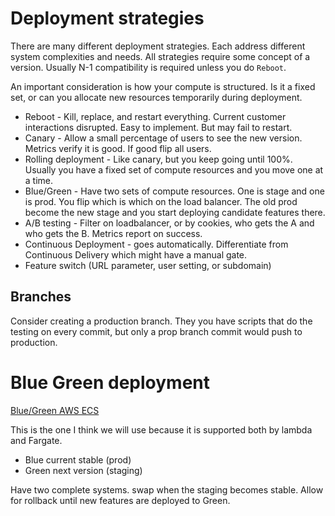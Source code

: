 # Deployment strategies

There are many different deployment strategies. Each address different system complexities and needs. All strategies require some concept of a version. Usually N-1 compatibility is required unless you do `Reboot`.

An important consideration is how your compute is structured. Is it a fixed set, or can you allocate new resources temporarily during deployment.

- Reboot - Kill, replace, and restart everything. Current customer interactions disrupted. Easy to implement. But may fail to restart.
- Canary - Allow a small percentage of users to see the new version. Metrics verify it is good. If good flip all users.
- Rolling deployment - Like canary, but you keep going until 100%. Usually you have a fixed set of compute resources and you move one at a time.
- Blue/Green - Have two sets of compute resources. One is stage and one is prod. You flip which is which on the load balancer. The old prod become the new stage and you start deploying candidate features there.
- A/B testing - Filter on loadbalancer, or by cookies, who gets the A and who gets the B. Metrics report on success.
- Continuous Deployment - goes automatically. Differentiate from Continuous Delivery which might have a manual gate.
- Feature switch (URL parameter, user setting, or subdomain)

## Branches

Consider creating a production branch. They you have scripts that do the testing on every commit, but only a prop branch commit would push to production.

# Blue Green deployment

[Blue/Green AWS ECS](https://aws.amazon.com/blogs/compute/bluegreen-deployments-with-amazon-ecs/)

This is the one I think we will use because it is supported both by lambda and Fargate.

- Blue current stable (prod)
- Green next version (staging)

Have two complete systems. swap when the staging becomes stable. Allow for rollback until new features are deployed to Green.
